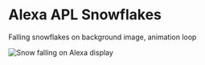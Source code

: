 # Alexa APL Snowflakes
Falling snowflakes on background image, animation loop

![Snow falling on Alexa display](snow.gif)
